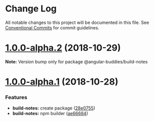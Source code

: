# Change Log

All notable changes to this project will be documented in this file.
See [Conventional Commits](https://conventionalcommits.org) for commit guidelines.

# [1.0.0-alpha.2](https://github.com/angular-buddies/angular-buddies/compare/v1.0.0-alpha.1...v1.0.0-alpha.2) (2018-10-29)

**Note:** Version bump only for package @angular-buddies/build-notes

# [1.0.0-alpha.1](https://github.com/angular-buddies/angular-buddies/compare/v1.0.0-alpha.0...v1.0.0-alpha.1) (2018-10-28)

### Features

* **build-notes:** create package ([28e0755](https://github.com/angular-buddies/angular-buddies/commit/28e0755))
* **build-notes:** npm builder ([ae66684](https://github.com/angular-buddies/angular-buddies/commit/ae66684))
